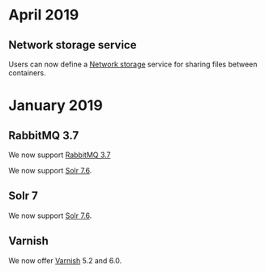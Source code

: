 # April 2019

## Network storage service

Users can now define a [Network storage](/configuration/services/network-storage.md) service for sharing files between containers.

# January 2019

## RabbitMQ 3.7

We now support [RabbitMQ 3.7](/configuration/services/rabbitmq.md)

We now support [Solr 7.6](/configuration/services/solr.md).

## Solr 7

We now support [Solr 7.6](/configuration/services/solr.md).

## Varnish

We now offer [Varnish](/configuration/services/varnish.md) 5.2 and 6.0.

